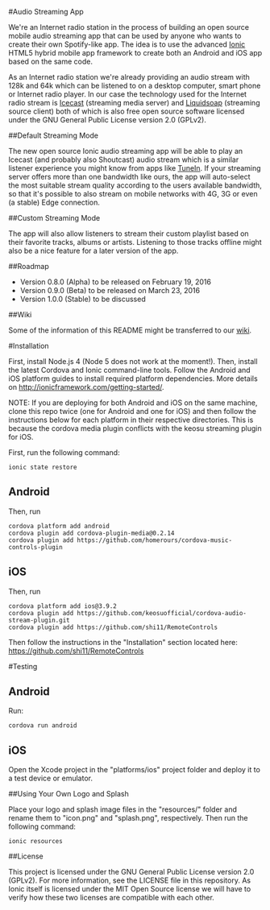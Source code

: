 #Audio Streaming App

We're an Internet radio station in the process of building an open source mobile audio streaming app that can be used by anyone who wants to create their own Spotify-like app. The idea is to use the advanced [Ionic](http://ionicframework.com) HTML5 hybrid mobile app framework to create both an Android and iOS app based on the same code.

As an Internet radio station we're already providing an audio stream with 128k and 64k which can be listened to on a desktop computer, smart phone or Internet radio player. In our case the technology used for the Internet radio stream is [Icecast](http://icecast.org/) (streaming media server) and [Liquidsoap](http://liquidsoap.fm/) (streaming source client) both of which is also free open source software licensed under the GNU General Public License version 2.0 (GPLv2).

##Default Streaming Mode

The new open source Ionic audio streaming app will be able to play an Icecast (and probably also Shoutcast) audio stream which is a similar listener experience you might know from apps like [TuneIn](http://tunein.com/). If your streaming server offers more than one bandwidth like ours, the app will auto-select the most suitable stream quality according to the users available bandwidth, so that it's possible to also stream on mobile networks with 4G, 3G or even (a stable) Edge connection.

##Custom Streaming Mode

The app will also allow listeners to stream their custom playlist based on their favorite tracks, albums or artists. Listening to those tracks offline might also be a nice feature for a later version of the app.

##Roadmap

* Version 0.8.0 (Alpha) to be released on February 19, 2016
* Version 0.9.0 (Beta) to be released on March 23, 2016
* Version 1.0.0 (Stable) to be discussed

##Wiki

Some of the information of this README might be transferred to our [wiki](https://github.com/24hourkirtan/ionic-audio-streaming/wiki).

#Installation

First, install Node.js 4 (Node 5 does not work at the moment!). Then, install the latest Cordova and Ionic command-line tools. Follow the Android and iOS platform guides to install required platform dependencies. More details on http://ionicframework.com/getting-started/.

NOTE: If you are deploying for both Android and iOS on the same machine, clone this repo twice (one for Android and one for iOS) and then follow the instructions below for each platform in their respective directories. This is because the cordova media plugin conflicts with the keosu streaming plugin for iOS.

First, run the following command:
```
ionic state restore
```

<h2>Android</h2>

Then, run
```
cordova platform add android
cordova plugin add cordova-plugin-media@0.2.14
cordova plugin add https://github.com/homerours/cordova-music-controls-plugin
```

<h2>iOS</h2>

Then, run
```
cordova platform add ios@3.9.2
cordova plugin add https://github.com/keosuofficial/cordova-audio-stream-plugin.git
cordova plugin add https://github.com/shi11/RemoteControls
```

Then follow the instructions in the "Installation" section located here: https://github.com/shi11/RemoteControls

#Testing

<h2> Android</h2>

Run:
```
cordova run android
```

<h2>iOS</h2>

Open the Xcode project in the "platforms/ios" project folder and deploy it to a test device or emulator.

##Using Your Own Logo and Splash

Place your logo and splash image files in the "resources/" folder and rename them to "icon.png" and "splash.png", respectively. Then run the following command:
```
ionic resources
```

##License

This project is licensed under the GNU General Public License version 2.0 (GPLv2). For more information, see the LICENSE file in this repository. As Ionic itself is licensed under the MIT Open Source license we will have to verify how these two licenses are compatible with each other.
